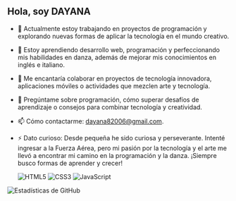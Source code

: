 ## Hola, soy DAYANA


- 🔭 Actualmente estoy trabajando en proyectos de programación y explorando nuevas formas de aplicar la tecnología en el mundo creativo.  
- 🌱 Estoy aprendiendo desarrollo web, programación y perfeccionando mis habilidades en danza, además de mejorar mis conocimientos en inglés e italiano.  
- 👯 Me encantaría colaborar en proyectos de tecnología innovadora, aplicaciones móviles o actividades que mezclen arte y tecnología.  
- 💬 Pregúntame sobre programación, cómo superar desafíos de aprendizaje o consejos para combinar tecnología y creatividad.  
- 📫 Cómo contactarme: dayana82006@gmail.com.   
- ⚡ Dato curioso: Desde pequeña he sido curiosa y perseverante. Intenté ingresar a la Fuerza Aérea, pero mi pasión por la tecnología y el arte me llevó a encontrar mi camino en la programación y la danza. ¡Siempre busco formas de aprender y crecer!

   ![HTML5](https://img.shields.io/badge/HTML5-E34F26?style=for-the-badge&logo=html5&logoColor=white)
![CSS3](https://img.shields.io/badge/CSS3-1572B6?style=for-the-badge&logo=css3&logoColor=white)
![JavaScript](https://img.shields.io/badge/JavaScript-F7DF1E?style=for-the-badge&logo=javascript&logoColor=black)


![Estadísticas de GitHub](https://github.com/dayana82006)
